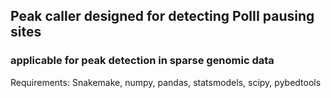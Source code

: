 ## Peak caller designed for detecting PolII pausing sites
### applicable for peak detection in sparse genomic data

Requirements:
Snakemake, numpy, pandas, statsmodels, scipy, pybedtools
